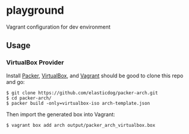 # playground
Vagrant configuration for dev environment

Usage
-----

### VirtualBox Provider

Install [Packer](https://www.packer.io/downloads), [VirtualBox](https://www.virtualbox.org/), and [Vagrant](https://www.vagrantup.com/downloads)
should be good to clone this repo and go:

    $ git clone https://github.com/elasticdog/packer-arch.git
    $ cd packer-arch/
    $ packer build -only=virtualbox-iso arch-template.json

Then import the generated box into Vagrant:

    $ vagrant box add arch output/packer_arch_virtualbox.box
